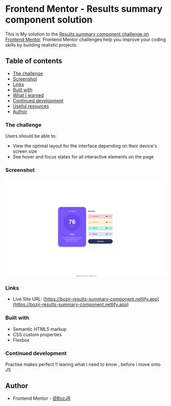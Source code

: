 # Frontend Mentor - Results summary component solution

This is My solution to the [Results summary component challenge on Frontend Mentor](https://www.frontendmentor.io/challenges/results-summary-component-CE_K6s0maV). Frontend Mentor challenges help you improve your coding skills by building realistic projects. 


## Table of contents

  - [The challenge](#the-challenge)
  - [Screenshot](#screenshot)
  - [Links](#links)
  - [Built with](#built-with)
  - [What I learned](#what-i-learned)
  - [Continued development](#continued-development)
  - [Useful resources](#useful-resources)
  - [Author](#author)


### The challenge

Users should be able to:

- View the optimal layout for the interface depending on their device's screen size
- See hover and focus states for all interactive elements on the page


### Screenshot

![](./completion%20pic/results-summary-component-screenshot.jpeg)


### Links

- Live Site URL: [https://bozjr-results-summary-component.netlify.app](https://bozjr-results-summary-component.netlify.app)


### Built with

- Semantic HTML5 markup
- CSS custom properties
- Flexbox


### Continued development

Practise makes perfect !! learing what i need to know , before i move onto JS


## Author

- Frontend Mentor - [@BozJR](https://www.frontendmentor.io/profile/BozJR)

